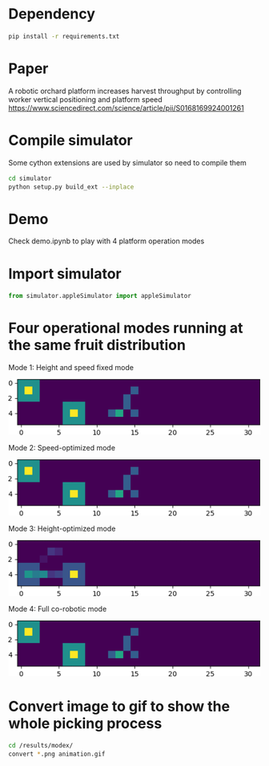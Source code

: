 # Dependency
```bash
pip install -r requirements.txt
```
# Paper 
A robotic orchard platform increases harvest throughput by controlling worker vertical positioning and platform speed
https://www.sciencedirect.com/science/article/pii/S0168169924001261

# Compile simulator
Some cython extensions are used by simulator so need to compile them
``` bash
cd simulator
python setup.py build_ext --inplace
``` 

# Demo 
Check demo.ipynb to play with 4 platform operation modes

# Import simulator
```python
from simulator.appleSimulator import appleSimulator
```

# Four operational modes running at the same fruit distribution
Mode 1: Height and speed fixed mode 

![alt text](./img/mode1.gif)

Mode 2: Speed-optimized mode 

![alt text](./img/mode2.gif)

Mode 3: Height-optimized mode 

![alt text](./img/mode3.gif)

Mode 4: Full co-robotic mode 

![alt text](./img/mode4.gif)

# Convert image to gif to show the whole picking process
```bash
cd /results/modex/
convert *.png animation.gif
```
